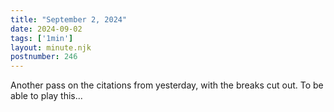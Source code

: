 ```yaml
---
title: "September 2, 2024"
date: 2024-09-02
tags: ['1min']
layout: minute.njk
postnumber: 246
---	
```


Another pass on the citations from yesterday, with the breaks cut out. To be able to play this...